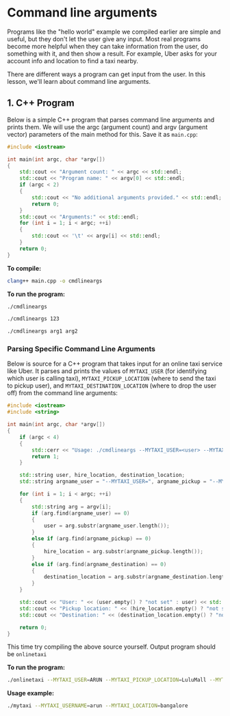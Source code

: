 # Command line arguments

Programs like the "hello world" example we compiled earlier are simple and useful, but they don't let the user give any input. Most real programs become more helpful when they can take information from the user, do something with it, and then show a result. For example, Uber asks for your account info and location to find a taxi nearby.

There are different ways a program can get input from the user. In this lesson, we'll learn about command line arguments.

## 1. C++ Program

Below is a simple C++ program that parses command line arguments and prints them. We will use the argc (argument count) and argv (argument vector) parameters of the main method for this. Save it as `main.cpp`:

```cpp
#include <iostream>

int main(int argc, char *argv[])
{
    std::cout << "Argument count: " << argc << std::endl;
    std::cout << "Program name: " << argv[0] << std::endl;
    if (argc < 2)
    {
        std::cout << "No additional arguments provided." << std::endl;
        return 0;
    }
    std::cout << "Arguments:" << std::endl;
    for (int i = 1; i < argc; ++i)
    {
        std::cout << '\t' << argv[i] << std::endl;
    }
    return 0;
}
```

**To compile:**
```bash
clang++ main.cpp -o cmdlineargs
```

**To run the program:**
```bash
./cmdlineargs
```
```bash
./cmdlineargs 123
```
```bash
./cmdlineargs arg1 arg2
```

### Parsing Specific Command Line Arguments

Below is source for a C++ program that takes input for an online taxi service like Uber. It parses and prints the values of `MYTAXI_USER` (for identifying which user is calling taxi), `MYTAXI_PICKUP_LOCATION` (where to send the taxi to pickup user), and `MYTAXI_DESTINATION_LOCATION` (where to drop the user off) from the command line arguments:

```cpp
#include <iostream>
#include <string>

int main(int argc, char *argv[])
{
    if (argc < 4)
    {
        std::cerr << "Usage: ./cmdlineargs --MYTAXI_USER=<user> --MYTAXI_PICKUP_LOCATION=<pickup> --MYTAXI_DESTINATION_LOCATION=<destination>\n";
        return 1;
    }

    std::string user, hire_location, destination_location;
    std::string argname_user = "--MYTAXI_USER=", argname_pickup = "--MYTAXI_PICKUP_LOCATION=", argname_destination = "--MYTAXI_DESTINATION_LOCATION=";

    for (int i = 1; i < argc; ++i)
    {
        std::string arg = argv[i];
        if (arg.find(argname_user) == 0)
        {
            user = arg.substr(argname_user.length());
        }
        else if (arg.find(argname_pickup) == 0)
        {
            hire_location = arg.substr(argname_pickup.length());
        }
        else if (arg.find(argname_destination) == 0)
        {
            destination_location = arg.substr(argname_destination.length());
        }
    }

    std::cout << "User: " << (user.empty() ? "not set" : user) << std::endl;
    std::cout << "Pickup location: " << (hire_location.empty() ? "not set" : hire_location) << std::endl;
    std::cout << "Destination: " << (destination_location.empty() ? "not set" : destination_location) << std::endl;

    return 0;
}
``` 

This time try compiling the above source yourself. Output program should be `onlinetaxi`

**To run the program:**
```bash
./onlinetaxi --MYTAXI_USER=ARUN --MYTAXI_PICKUP_LOCATION=LuluMall --MYTAXI_DESTINATION_LOCATION=Airport
```


**Usage example:**
```sh
./mytaxi --MYTAXI_USERNAME=arun --MYTAXI_LOCATION=bangalore
```
